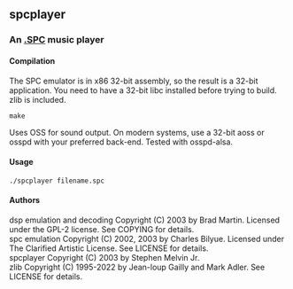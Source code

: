 ## spcplayer
### An [.SPC](www.zophar.net/music/spc.html) music player

#### Compilation

The SPC emulator is in x86 32-bit assembly, so the result is a 32-bit
application. You need to have a 32-bit libc installed before trying to
build. zlib is included.  

```
make
```

Uses OSS for sound output. On modern systems, use a 32-bit aoss or osspd
with your preferred back-end. Tested with osspd-alsa.

#### Usage
    
```
./spcplayer filename.spc
```

#### Authors

dsp emulation and decoding Copyright (C) 2003 by Brad Martin. Licensed under the GPL-2 license. See COPYING for details.  
spc emulation Copyright (C) 2002, 2003 by Charles Bilyue. Licensed under The Clarified Artistic License. See LICENSE for details.  
spcplayer Copyright (C) 2003 by Stephen Melvin Jr.  
zlib Copyright (C) 1995-2022 by Jean-loup Gailly and Mark Adler. See LICENSE for details.  
